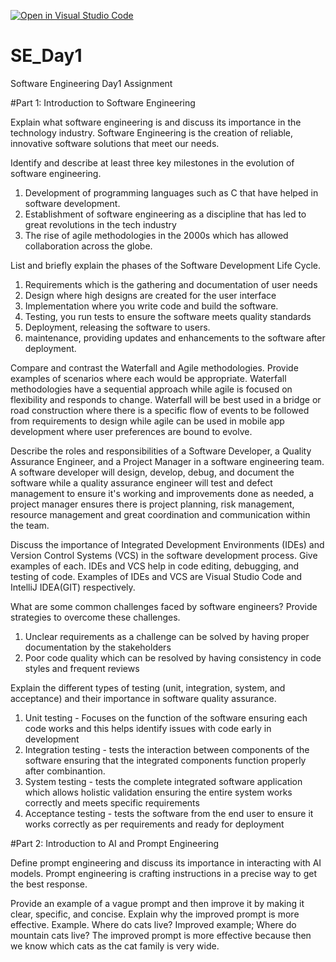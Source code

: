 [![Open in Visual Studio Code](https://classroom.github.com/assets/open-in-vscode-2e0aaae1b6195c2367325f4f02e2d04e9abb55f0b24a779b69b11b9e10269abc.svg)](https://classroom.github.com/online_ide?assignment_repo_id=15570817&assignment_repo_type=AssignmentRepo)
# SE_Day1
Software Engineering Day1 Assignment

#Part 1: Introduction to Software Engineering

Explain what software engineering is and discuss its importance in the technology industry.
Software Engineering is the creation of reliable, innovative software solutions that meet our needs.

Identify and describe at least three key milestones in the evolution of software engineering.
1. Development of programming languages such as C that have helped in software development.
2. Establishment of software engineering as a discipline that has led to great revolutions in the tech industry
3. The rise of agile methodologies in the 2000s which has allowed collaboration across the globe.

List and briefly explain the phases of the Software Development Life Cycle.
1. Requirements which is the gathering and documentation of user needs
2. Design where high designs are created for the user interface
3. Implementation where you write code and build the software.
4. Testing, you run tests to ensure the software meets quality standards
5. Deployment, releasing the software to users.
6. maintenance, providing updates and enhancements to the software after deployment.

Compare and contrast the Waterfall and Agile methodologies. Provide examples of scenarios where each would be appropriate.
Waterfall methodologies have a sequential approach while agile is focused on flexibility and responds to change. Waterfall will be best used in a bridge or road construction where there is a specific flow of events to be followed from requirements to design while agile can be used in mobile app development where user preferences are bound to evolve.

Describe the roles and responsibilities of a Software Developer, a Quality Assurance Engineer, and a Project Manager in a software engineering team.
A software developer will design, develop, debug, and document the software while a quality assurance engineer will test and defect management to ensure it's working and improvements done as needed, a project manager ensures there is project planning, risk management, resource management and great coordination and communication within the team.

Discuss the importance of Integrated Development Environments (IDEs) and Version Control Systems (VCS) in the software development process. Give examples of each.
IDEs and VCS help in code editing, debugging, and testing of code. Examples of IDEs and VCS are Visual Studio Code and IntelliJ IDEA(GIT) respectively.

What are some common challenges faced by software engineers? Provide strategies to overcome these challenges.
1. Unclear requirements as a challenge can be solved by having proper documentation by the stakeholders
2. Poor code quality which can be resolved by having consistency in code styles and frequent reviews


Explain the different types of testing (unit, integration, system, and acceptance) and their importance in software quality assurance.
1. Unit testing - Focuses on the function of the software ensuring each code works and this helps identify issues with code early in development
2. Integration testing - tests the interaction between components of the software ensuring that the integrated components function properly after combinantion.
3. System testing - tests the complete integrated software application which allows holistic validation ensuring the entire system works correctly and meets specific requirements
4. Acceptance testing - tests the software from the end user to ensure it works correctly as per requirements and ready for deployment

#Part 2: Introduction to AI and Prompt Engineering


Define prompt engineering and discuss its importance in interacting with AI models.
Prompt engineering is crafting instructions in a precise way to get the best response.

Provide an example of a vague prompt and then improve it by making it clear, specific, and concise. Explain why the improved prompt is more effective.
Example. Where do cats live? Improved example; Where do mountain cats live?  The improved prompt is more effective because then we know which cats as the cat family is very wide.
